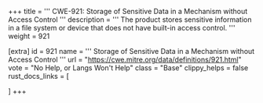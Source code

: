 +++
title = '''
CWE-921: Storage of Sensitive Data in a Mechanism without Access Control
'''
description	= '''
The product stores sensitive information in a file system or device that does not have built-in access control.
'''
weight = 921

[extra]
id = 921
name = '''
Storage of Sensitive Data in a Mechanism without Access Control
'''
url = "https://cwe.mitre.org/data/definitions/921.html"
vote = "No Help, or Langs Won't Help"
class = "Base"
clippy_helps = false
rust_docs_links = [
	
]
+++
